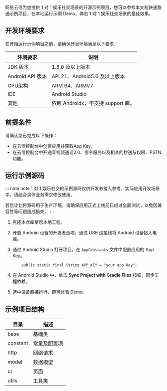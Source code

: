 网易云信为您提供 1 对 1 娱乐社交场景的开源示例项目，您可以参考本文档快速跑通示例项目，在本地运行示例 Demo，体验 1 对 1 娱乐社交场景的最佳效果。

## 开发环境要求
在开始运行示例项目之前，请确保开发环境满足以下要求：

| 环境要求         | 说明                                                         |
| ---------------- | ------------------------------------------------------------ |
| JDK 版本         | 1.8.0 及以上版本                                             |
| Android API 版本 | API 21、Android5.0 及以上版本                               |
| CPU架构          | ARM 64、ARMV7                                                 |
| IDE              | Android Studio                                               |
| 其他             | 依赖 Androidx，不支持 support 库。 |

## <span id="前提条件">前提条件</span>
请确认您已完成以下操作：

- 在云信控制台中创建应用并获取App Key。
- 在云信控制台中开通音视频通话2.0、信令服务以及相关的抄送与权限、PSTN功能。

## <span id="快速跑通 Sample Code">运行示例源码</span>

::: note note
1 对 1 娱乐社交的示例源码仅供开发者接入参考，实际应用开发场景中，请结合具体业务需求修改使用。

若您计划将源码用于生产环境，请确保应用正式上线前已经过全面测试，以免因兼容性等问题造成损失。
:::



1. 克隆本仓库至您本地工程。
2. 开启 Android 设备的开发者选项，通过 USB 连接线将 Android 设备接入电脑。

3. 通过 Android Studio 打开项目。在 `AppConstants` 文件中配置应用的 App Key。

    ```
        public static final String APP_KEY = "your app key";
    ```
4. 在 Android Studio 中，单击 **Sync Project with Gradle Files** 按钮，同步工程依赖。
5. 选中设备直接运行，即可体验 Demo。

## 示例项目结构
目录 | 描述
---|---
base | 基础类
constant | 常量及配置项
http | 网络请求
model | 数据模型
ui | 页面
utils | 工具类